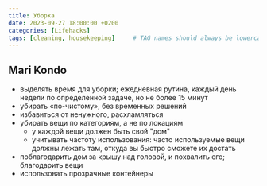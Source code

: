```yaml
---
title: Уборка
date: 2023-09-27 18:00:00 +0200
categories: [Lifehacks]
tags: [cleaning, housekeeping]     # TAG names should always be lowercase
---
```


## Mari Kondo

- выделять время для уборки; ежедневная рутина, каждый день недели по определенной задаче, но не более 15 минут
- убирать «по-чистому», без временных решений
- избавиться от ненужного, расхламляться
- убирать вещи по категориям, а не по локациям
  - у каждой вещи должен быть свой "дом"
  - учитывать частоту использования: часто используемые вещи должны лежать там, откуда вы быстро сможете их достать
- поблагодарить дом за крышу над головой, и похвалить его; благодарить вещи
- использовать прозрачные контейнеры

